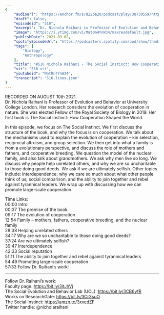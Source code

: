 ```yaml
---
{
	"audiourl": "https://anchor.fm/s/822ba20/podcast/play/38730559/https%3A%2F%2Fd3ctxlq1ktw2nl.cloudfront.net%2Fstaging%2F2021-7-13%2Fbfa0c886-bad2-996c-7c50-f058142b63bc.m4a",
	"draft": false,
	"episodeid": "516",
	"excerpt": "Dr. Nichola Raihani is Professor of Evolution and Behavior at University College London. Her research considers the evolution of cooperation in nature. She was elected Fellow of the Royal Society of Biology in 2019. Her first book is The Social Instinct: How Cooperation Shaped the World.",
	"image": "https://i.ytimg.com/vi/Mat0n4YnW34/maxresdefault.jpg",
	"publishDate": 2021-09-02,
	"spotifyEpisodeUrl": "https://podcasters.spotify.com/pod/show/thedissenter/episodes/516-Nichola-Raihani---The-Social-Instinct-How-Cooperation-Shaped-the-World-e15sfbv",
	"tags": [
		"Biology",
		"Anthropology"
	],
	"title": "#516 Nichola Raihani - The Social Instinct: How Cooperation Shaped the World",
	"vtt": "516.vtt",
	"youtubeid": "Mat0n4YnW34",
	"transcript": "516.lines.json"
}
---
```

RECORDED ON AUGUST 10th 2021.  
Dr. Nichola Raihani is Professor of Evolution and Behavior at University College London. Her research considers the evolution of cooperation in nature. She was elected Fellow of the Royal Society of Biology in 2019. Her first book is The Social Instinct: How Cooperation Shaped the World.

In this episode, we focus on The Social Instinct. We first discuss the structure of the book, and why the focus is on cooperation. We talk about the mechanisms used to explain the evolution of cooperation – kin selection, reciprocal altruism, and group selection. We then get into what a family is from a evolutionary perspective, and discuss the role of mothers and fathers, and cooperative breeding. We question the model of the nuclear family, and also talk about grandmothers. We ask why men live so long. We discuss why people help unrelated others, and why we are so uncharitable to those doing good deeds. We ask if we are ultimately selfish. Other topics include: interdependence; why we care so much about what other people think of us; social comparison; and the ability to join together and rebel against tyrannical leaders. We wrap up with discussing how we can promote large-scale cooperation.

Time Links:  
<time>00:00</time> Intro  
<time>00:37</time> The premise of the book  
<time>09:17</time> The evolution of cooperation  
<time>12:54</time> Family – mothers, fathers, cooperative breeding, and the nuclear family  
<time>28:38</time> Helping unrelated others  
<time>34:17</time> Why are we so uncharitable to those doing good deeds?  
<time>37:24</time> Are we ultimately selfish?  
<time>39:47</time> Interdependence  
<time>42:33</time> Social reputation  
<time>51:11</time> The ability to join together and rebel against tyrannical leaders  
<time>54:49</time> Promoting large-scale cooperation  
<time>57:33</time> Follow Dr. Raihani’s work!

---

Follow Dr. Raihani’s work:  
Faculty page: https://bit.ly/3itJhVj  
The Social Evolution and Behavior Lab (UCL): https://bit.ly/3CB6yfR  
Works on ResearchGate: https://bit.ly/3Cr3suO  
The Social Instinct: https://amzn.to/3xvedZF  
Twitter handle: @nicholaraihani
